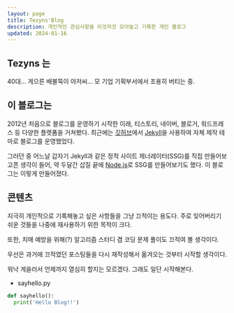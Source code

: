 ```yaml
---
layout: page
title: Tezyns'Blog
description: 개인적인 관심사항을 이것저것 모아놓고 기록한 개인 블로그
updated: 2024-01-16
---
```


## Tezyns 는

40대... 게으른 배불뚝이 아저씨... 모 기업 기획부서에서 조용히 버티는 중.

## 이 블로그는

2012년 처음으로 블로그를 운영하기 시작한 이래, 티스토리, 네이버, 블로거, 워드프레스 등 다양한 플랫폼을 거쳐봤다. 최근에는 [깃허브](https://github.com/)에서 [Jekyll](https://jekyllrb-ko.github.io/)을 사용하여 자체 제작 테마로 블로그를 운영했었다.

그러던 중 어느날 갑자기 Jekyll과 같은 정적 사이트 제너레이터(SSG)를 직접 만들어보고픈 생각이 들어, 약 두달간 삽질 끝에 [Node.js](https://nodejs.org/en)로 SSG를 만들어보기도 했다. 이 블로그는 이렇게 만들어졌다.

## 콘텐츠

지극히 개인적으로 기록해놓고 싶은 사항들을 그냥 끄적이는 용도다. 주로 잊어버리기 쉬운 것들을 나중에 재사용하기 위한 목적이 크다.

또한, 치매 예방을 위해(?) 알고리즘 스터디 겸 코딩 문제 풀이도 끄적여 볼 생각이다.

우선은 과거에 끄적였던 포스팅들을 다시 재작성해서 옮겨오는 것부터 시작할 생각이다.

워낙 게을러서 언제까지 열심히 할지는 모르겠다. 그래도 일단 시작해본다.

- sayhello.py
```python
def sayhello():
  print('Hello Blog!!')
```